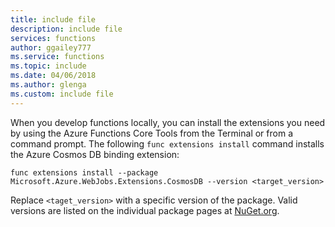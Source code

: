 ```yaml
---
title: include file
description: include file
services: functions
author: ggailey777
ms.service: functions
ms.topic: include
ms.date: 04/06/2018
ms.author: glenga
ms.custom: include file
---
```


When you develop functions locally, you can install the extensions you need by using the Azure Functions Core Tools from the Terminal or from a command prompt. The following `func extensions install` command installs the Azure Cosmos DB binding extension:

```
func extensions install --package Microsoft.Azure.WebJobs.Extensions.CosmosDB --version <target_version>
```

Replace `<taget_version>` with a specific version of the package. Valid versions are listed on the individual package pages at [NuGet.org](https://nuget.org).

